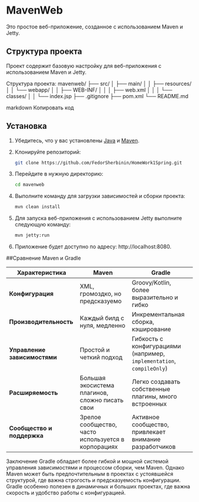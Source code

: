 # MavenWeb

Это простое веб-приложение, созданное с использованием Maven и Jetty. 

## Структура проекта

Проект содержит базовую настройку для веб-приложения с использованием Maven и Jetty. 

Структура проекта:
mavenweb/
├── src/
│   ├── main/
│   │   ├── resources/
│   │   └── webapp/
│   │       ├── WEB-INF/
│   │       │   ├── web.xml
│   │       │   └── classes/
│   │       └── index.jsp
├── .gitignore
├── pom.xml
└── README.md

markdown
Копировать код

## Установка

1. Убедитесь, что у вас установлены [Java](https://www.oracle.com/java/technologies/javase-downloads.html) и [Maven](https://maven.apache.org/install.html).

2. Клонируйте репозиторий:

   ```bash
   git clone https://github.com/FedorSherbinin/HomeWork1Spring.git

3. Перейдите в нужную директорию:
   
   ```bash
   cd mavenweb
   
4. Выполните команду для загрузки зависимостей и сборки проекта:

   ```bash
   mvn clean install

5. Для запуска веб-приложения с использованием Jetty выполните следующую команду:
   ```bash
   mvn jetty:run

6. Приложение будет доступно по адресу: http://localhost:8080.

##Сравнение Maven и Gradle


| Характеристика              | Maven                                          | Gradle                                        |
|-----------------------------|------------------------------------------------|-----------------------------------------------|
| **Конфигурация**            | XML, громоздко, но предсказуемо               | Groovy/Kotlin, более выразительно и гибко    |
| **Производительность**      | Каждый билд с нуля, медленно                  | Инкрементальная сборка, кэширование          |
| **Управление зависимостями**| Простой и четкий подход                       | Гибкость с конфигурациями (например, `implementation`, `compileOnly`) |
| **Расширяемость**           | Большая экосистема плагинов, сложно писать свои | Легко создавать собственные плагины, много встроенных |
| **Сообщество и поддержка**  | Зрелое сообщество, часто используется в корпорациях | Активное сообщество, привлекает внимание разработчиков |

Заключение
Gradle обладает более гибкой и мощной системой управления зависимостями и процессом сборки, чем Maven. Однако Maven может быть предпочтительным в проектах с устоявшейся структурой, где важна строгость и предсказуемость конфигурации. Gradle особенно полезен в динамичных и больших проектах, где важна скорость и удобство работы с конфигурацией.
